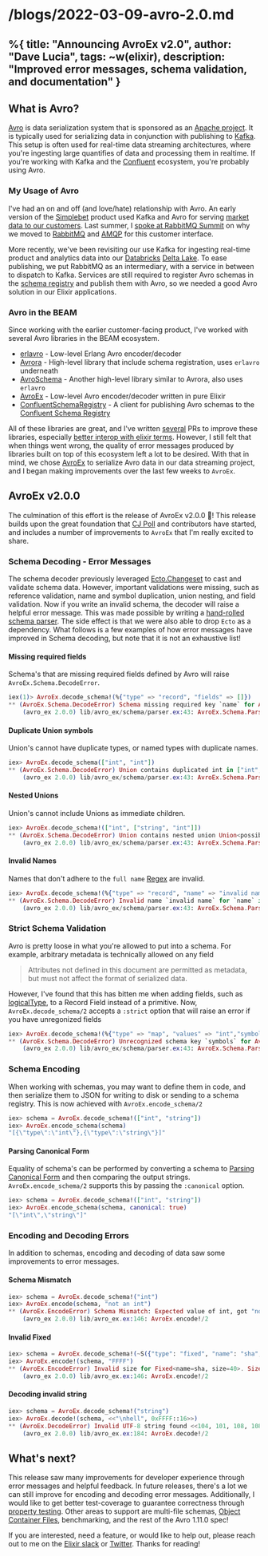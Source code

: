 # /blogs/2022-03-09-avro-2.0.md
%{
    title: "Announcing AvroEx v2.0",
    author: "Dave Lucia",
    tags: ~w(elixir),
    description: "Improved error messages, schema validation, and documentation"
}
---
## What is Avro?

[Avro](https://avro.apache.org/) is data serialization system that is sponsored as an [Apache project](https://www.apache.org/). It is typically used for serializing data in conjunction with publishing to [Kafka](https://kafka.apache.org/). This setup is often used for real-time data streaming architectures, where you're ingesting large quantifies of data and processing them in realtime. If you're working with Kafka and the [Confluent](https://www.confluent.io/) ecosystem, you're probably using Avro.

### My Usage of Avro

I've had an on and off (and love/hate) relationship with Avro. An early version of the [Simplebet](https://simplebet.io/) product used Kafka and Avro for serving [market data to our customers](https://thinkingelixir.com/podcast-episodes/075-rabbitmq-and-commanded-at-simplebet-with-dave-lucia/). Last summer, I [spoke at RabbitMQ Summit](https://github.com/davydog187/migrating_from_kafka) on why we moved to [RabbitMQ](https://www.rabbitmq.com/) and [AMQP](https://www.amqp.org/) for this customer interface.

More recently, we've been revisiting our use Kafka for ingesting real-time product and analytics data into our [Databricks](https://databricks.com/) [Delta Lake](https://delta.io/). To ease publishing, we put RabbitMQ as an intermediary, with a service in between to dispatch to Kafka. Services are still required to register Avro schemas in the [schema registry](https://docs.confluent.io/platform/current/schema-registry/index.html) and publish them with Avro, so we needed a good Avro solution in our Elixir applications.

### Avro in the BEAM

Since working with the earlier customer-facing product, I've worked with several Avro libraries in the BEAM ecosystem.

* [erlavro](https://github.com/klarna/erlavro) - Low-level Erlang Avro encoder/decoder
* [Avrora](https://github.com/Strech/avrora) - High-level library that include schema registration, uses `erlavro` underneath
* [AvroSchema](https://github.com/cogini/avro_schema) - Another high-level library similar to Avrora, also uses `erlavro`
* [AvroEx](https://github.com/beam-community/avro_ex) - Low-level Avro encoder/decoder written in pure Elixir
* [ConfluentSchemaRegistry](https://github.com/cogini/confluent_schema_registry) - A client for publishing Avro schemas to the [Confluent Schema Registry](https://docs.confluent.io/platform/current/schema-registry/index.html)

All of these libraries are great, and I've written [several](https://github.com/klarna/erlavro/commits?author=davydog187) PRs to improve these libraries, especially [better interop with elixir terms](https://github.com/cogini/avro_schema/commits?author=davydog187). However, I still felt that when things went wrong, the quality of error messages produced by libraries built on top of this ecosystem left a lot to be desired. With that in mind, we chose [AvroEx](https://github.com/beam-community/avro_ex) to serialize Avro data in our data streaming project, and I began making improvements over the last few weeks to `AvroEx`.

## AvroEx v2.0.0

The culmination of this effort is the release of AvroEx v2.0.0 🥳! This release builds upon the great foundation that [CJ Poll](https://github.com/CJPoll) and contributors have started, and includes a number of improvements to `AvroEx` that I'm really excited to share.

### Schema Decoding - Error Messages

The schema decoder previously leveraged [Ecto.Changeset](https://hexdocs.pm/ecto/Ecto.Changeset.html) to cast and validate schema data. However, important validations were missing, such as reference validation, name and symbol duplication, union nesting, and field validation. Now if you write an invalid schema, the decoder will raise a helpful error message. This was made possible by writing a [hand-rolled schema parser](https://github.com/beam-community/avro_ex/pull/62). The side effect is that we were also able to drop `Ecto` as a dependency. What follows is a few examples of how error messages have improved in Schema decoding, but note that it is not an exhaustive list!


#### Missing required fields

Schema's that are missing required fields defined by Avro will raise `AvroEx.Schema.DecodeError`.

```elixir
iex(1)> AvroEx.decode_schema!(%{"type" => "record", "fields" => []})
** (AvroEx.Schema.DecodeError) Schema missing required key `name` for AvroEx.Schema.Record in %{"fields" => [], "type" => "record"}
    (avro_ex 2.0.0) lib/avro_ex/schema/parser.ex:43: AvroEx.Schema.Parser.parse!/2
```

#### Duplicate Union symbols

Union's cannot have duplicate types, or named types with duplicate names.

```elixir
iex> AvroEx.decode_schema(["int", "int"])
** (AvroEx.Schema.DecodeError) Union contains duplicated int in ["int", "int"]
    (avro_ex 2.0.0) lib/avro_ex/schema/parser.ex:43: AvroEx.Schema.Parser.parse!/2
```

#### Nested Unions

Union's cannot include Unions as immediate children.

```elixir
iex> AvroEx.decode_schema!(["int", ["string", "int"]])
** (AvroEx.Schema.DecodeError) Union contains nested union Union<possibilities=string|int> as immediate child in ["int", ["string", "int"]]
    (avro_ex 2.0.0) lib/avro_ex/schema/parser.ex:43: AvroEx.Schema.Parser.parse!/2
```

#### Invalid Names

Names that don't adhere to the `full name` [Regex](https://avro.apache.org/docs/1.11.0/spec.html#names) are invalid.

```elixir
iex> AvroEx.decode_schema!(%{"type" => "record", "name" => "invalid name",  "fields" => []})
** (AvroEx.Schema.DecodeError) Invalid name `invalid name` for `name` in %{"fields" => [], "name" => "invalid name", "type" => "record"}
    (avro_ex 2.0.0) lib/avro_ex/schema/parser.ex:43: AvroEx.Schema.Parser.parse!/2
```

### Strict Schema Validation

Avro is pretty loose in what you're allowed to put into a schema. For example, arbitrary metadata is technically allowed on any field

> Attributes not defined in this document are permitted as metadata, but must not affect the format of serialized data.

However, I've found that this has bitten me when adding fields, such as [logicalType](https://avro.apache.org/docs/1.11.0/spec.html#Logical+Types), to a Record Field instead of a primitive. Now, `AvroEx.decode_schema/2` accepts a `:strict` option that will raise an error if you have unregonized fields

```elixir
iex> AvroEx.decode_schema!(%{"type" => "map", "values" => "int","symbols" => ["a"]}, strict: true)
** (AvroEx.Schema.DecodeError) Unrecognized schema key `symbols` for AvroEx.Schema.Map in %{"symbols" => ["a"], "type" => "map", "values" => "int"}
    (avro_ex 2.0.0) lib/avro_ex/schema/parser.ex:43: AvroEx.Schema.Parser.parse!/2
```

### Schema Encoding

When working with schemas, you may want to define them in code, and then serialize them to JSON for writing to disk or sending to a schema registry. This is now achieved with `AvroEx.encode_schema/2`

```elixir
iex> schema = AvroEx.decode_schema!(["int", "string"])
iex> AvroEx.encode_schema(schema)
"[{\"type\":\"int\"},{\"type\":\"string\"}]"
```

#### Parsing Canonical Form

Equality of schema's can be performed by converting a schema to [Parsing Canonical Form](https://avro.apache.org/docs/1.11.0/spec.html#Parsing+Canonical+Form+for+Schemas) and then comparing the output strings. `AvroEx.encode_schema/2` supports this by passing the `:canonical` option.

```elixir
iex> schema = AvroEx.decode_schema!(["int", "string"])
iex> AvroEx.encode_schema(schema, canonical: true)
"[\"int\",\"string\"]"
```

### Encoding and Decoding Errors

In addition to schemas, encoding and decoding of data saw some improvements to error messages.

#### Schema Mismatch

```elixir
iex> schema = AvroEx.decode_schema!("int")
iex> AvroEx.encode(schema, "not an int")
** (AvroEx.EncodeError) Schema Mismatch: Expected value of int, got "not an int"
    (avro_ex 2.0.0) lib/avro_ex.ex:146: AvroEx.encode!/2
```

#### Invalid Fixed

```elixir
iex> schema = AvroEx.decode_schema!(~S({"type": "fixed", "name": "sha", "size": 40}))
iex> AvroEx.encode!(schema, "FFFF")
** (AvroEx.EncodeError) Invalid size for Fixed<name=sha, size=40>. Size of 4 for "FFFF"
    (avro_ex 2.0.0) lib/avro_ex.ex:146: AvroEx.encode!/2
```

#### Decoding invalid string

```elixir
iex> schema = AvroEx.decode_schema!("string")
iex> AvroEx.decode!(schema, <<"\nhell", 0xFFFF::16>>)
** (AvroEx.DecodeError) Invalid UTF-8 string found <<104, 101, 108, 108, 255>>.
    (avro_ex 2.0.0) lib/avro_ex.ex:184: AvroEx.decode!/2
```

## What's next?

This release saw many improvements for developer experience through error messages and helpful feedback. In future releases, there's a lot we can still improve for encoding and decoding error messages. Additionally, I would like to get better test-coverage to guarantee correctness through [property testing](https://github.com/beam-community/avro_ex/issues/51). Other areas to support are multi-file schemas, [Object Container Files](https://avro.apache.org/docs/1.11.0/spec.html#Object+Container+Files), benchmarking, and the rest of the Avro 1.11.0 spec!

If you are interested, need a feature, or would like to help out, please reach out to me on the [Elixir slack](https://elixir-slackin.herokuapp.com/) or [Twitter](https://twitter.com/davydog187). Thanks for reading!

